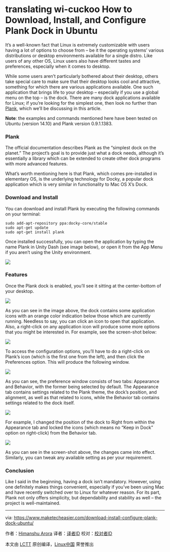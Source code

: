 translating wi-cuckoo
How to Download, Install, and Configure Plank Dock in Ubuntu
================================================================================
It’s a well-known fact that Linux is extremely customizable with users having a lot of options to choose from – be it the operating systems’ various distributions or desktop environments available for a single distro. Like users of any other OS, Linux users also have different tastes and preferences, especially when it comes to desktop.

While some users aren’t particularly bothered about their desktop, others take special care to make sure that their desktop looks cool and attractive, something for which there are various applications available. One such application that brings life to your desktop – especially if you use a global menu on the top – is the dock. There are many dock applications available for Linux; if you’re looking for the simplest one, then look no further than [Plank][1], which we’ll be discussing in this article.

**Note**: the examples and commands mentioned here have been tested on Ubuntu (version 14.10) and Plank version 0.9.1.1383.

### Plank ###

The official documentation describes Plank as the “simplest dock on the planet.” The project’s goal is to provide just what a dock needs, although it’s essentially a library which can be extended to create other dock programs with more advanced features.

What’s worth mentioning here is that Plank, which comes pre-installed in elementary OS, is the underlying technology for Docky, a popular dock application which is very similar in functionality to Mac OS X’s Dock.

### Download and Install ###

You can download and install Plank by executing the following commands on your terminal:

    sudo add-apt-repository ppa:docky-core/stable
    sudo apt-get update
    sudo apt-get install plank

Once installed successfully, you can open the application by typing the name Plank in Unity Dash (see image below), or open it from the App Menu if you aren’t using the Unity environment.

![](https://www.maketecheasier.com/assets/uploads/2015/09/plank-unity-dash.png)

### Features ###

Once the Plank dock is enabled, you’ll see it sitting at the center-bottom of your desktop.

![](https://www.maketecheasier.com/assets/uploads/2015/09/plank-enabled-new.jpg)

As you can see in the image above, the dock contains some application icons with an orange color indication below those which are currently running. Needless to say, you can click an icon to open that application. Also, a right-click on any application icon will produce some more options that you might be interested in. For example, see the screen-shot below:

![](https://www.maketecheasier.com/assets/uploads/2015/09/plank-right-click-icons-new.jpg)

To access the configuration options, you’ll have to do a right-click on Plank’s icon (which is the first one from the left), and then click the Preferences option. This will produce the following window.

![](https://www.maketecheasier.com/assets/uploads/2015/09/plank-preferences.png)

As you can see, the preference window consists of two tabs: Appearance and Behavior, with the former being selected by default. The Appearance tab contains settings related to the Plank theme, the dock’s position, and alignment, as well as that related to icons, while the Behavior tab contains settings related to the dock itself.

![](https://www.maketecheasier.com/assets/uploads/2015/09/plank-behavior-settings.png)

For example, I changed the position of the dock to Right from within the Appearance tab and locked the icons (which means no “Keep in Dock” option on right-click) from the Behavior tab.

![](https://www.maketecheasier.com/assets/uploads/2015/09/plank-right-lock-new.jpg)

As you can see in the screen-shot above, the changes came into effect. Similarly, you can tweak any available setting as per your requirement.

### Conclusion ###

Like I said in the beginning, having a dock isn’t mandatory. However, using one definitely makes things convenient, especially if you’ve been using Mac and have recently switched over to Linux for whatever reason. For its part, Plank not only offers simplicity, but dependability and stability as well – the project is well-maintained.

--------------------------------------------------------------------------------

via: https://www.maketecheasier.com/download-install-configure-plank-dock-ubuntu/

作者：[Himanshu Arora][a]
译者：[译者ID](https://github.com/译者ID)
校对：[校对者ID](https://github.com/校对者ID)

本文由 [LCTT](https://github.com/LCTT/TranslateProject) 原创编译，[Linux中国](https://linux.cn/) 荣誉推出

[a]:https://www.maketecheasier.com/author/himanshu/
[1]:https://launchpad.net/plank
